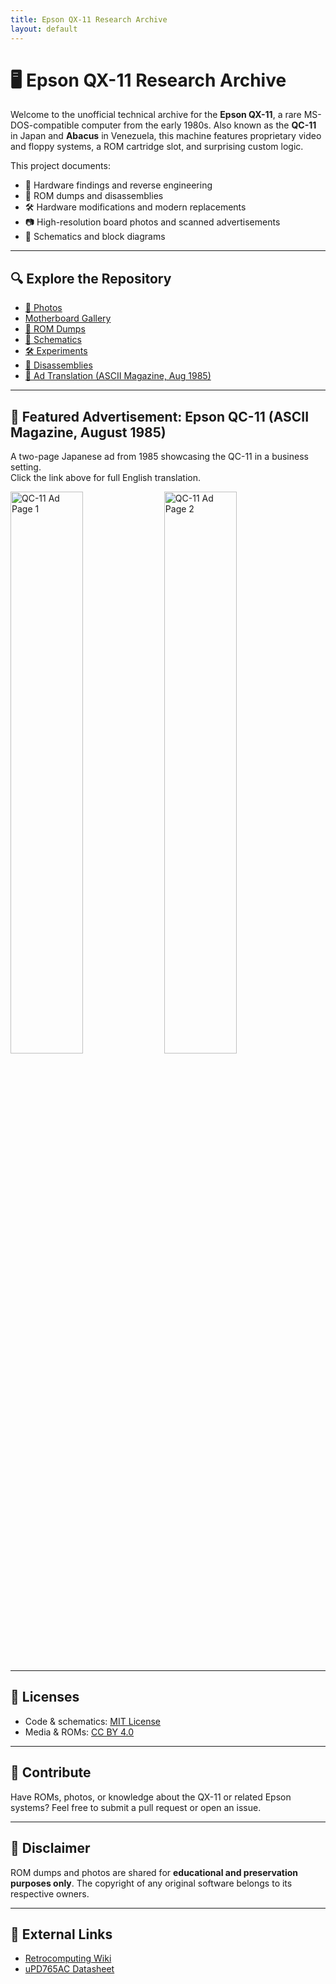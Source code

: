 ```yaml
---
title: Epson QX-11 Research Archive
layout: default
---
```


# 🖥️ Epson QX-11 Research Archive

Welcome to the unofficial technical archive for the **Epson QX-11**, a rare MS-DOS-compatible computer from the early 1980s. Also known as the **QC-11** in Japan and **Abacus** in Venezuela, this machine features proprietary video and floppy systems, a ROM cartridge slot, and surprising custom logic.

This project documents:
- 🧠 Hardware findings and reverse engineering
- 💾 ROM dumps and disassemblies
- 🛠️ Hardware modifications and modern replacements
- 📷 High-resolution board photos and scanned advertisements
- 📘 Schematics and block diagrams

---

## 🔍 Explore the Repository

- [📸 Photos](photos.md)
- [Motherboard Gallery](photos/motherboard/gallery.md)
- [💾 ROM Dumps](/roms/)
- [📐 Schematics](/schematics/)
- [🛠️ Experiments](/experiments/)
- [📖 Disassemblies](/disassembly/)
- [📰 Ad Translation (ASCII Magazine, Aug 1985)](qc11_advertisement_translation.html)

---

## 📰 Featured Advertisement: Epson QC-11 (ASCII Magazine, August 1985)

A two-page Japanese ad from 1985 showcasing the QC-11 in a business setting.  
Click the link above for full English translation.

<img src="/magazine-scans/ascii_aug1985/qc11_advertisement_page1.jpg" alt="QC-11 Ad Page 1" width="48%">
<img src="/magazine-scans/ascii_aug1985/qc11_advertisement_page2.jpg" alt="QC-11 Ad Page 2" width="48%">

---

## 📄 Licenses

- Code & schematics: [MIT License](LICENSE)
- Media & ROMs: [CC BY 4.0](LICENSE-CC-BY.txt)

---

## 🤝 Contribute

Have ROMs, photos, or knowledge about the QX-11 or related Epson systems? Feel free to submit a pull request or open an issue.

---

## 💾 Disclaimer

ROM dumps and photos are shared for **educational and preservation purposes only**. The copyright of any original software belongs to its respective owners.

---

## 🔗 External Links

- [Retrocomputing Wiki](https://wiki.retrocomputing.net/)
- [uPD765AC Datasheet](UPD765B.PDF)
